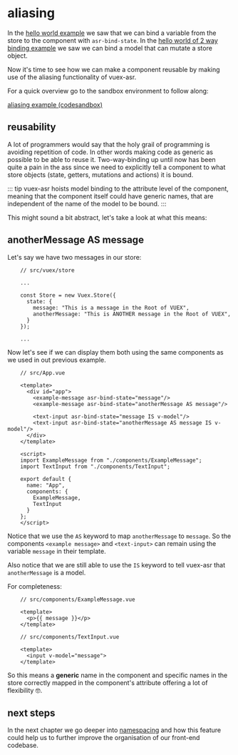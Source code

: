 # aliasing

In the [hello world example](./hello-world-example.html) we saw that we can bind a variable from the store to the component with `asr-bind-state`. In the [hello world of 2 way binding example](./hello-world-of-2-way-binding.html) we saw we can bind a model that can mutate a store object.

Now it's time to see how we can make a component reusable by making use of the aliasing functionality of vuex-asr.

For a quick overview go to the sandbox environment to follow along:

[aliasing example (codesandbox)](https://codesandbox.io/s/manual-aliasing-qer7w)

## reusability

A lot of programmers would say that the holy grail of programming is avoiding repetition of code. In other words making code as generic as possible to be able to reuse it. Two-way-binding up until now has been quite a pain in the ass since we need to explicitly tell a component to what store objects (state, getters, mutations and actions) it is bound.

::: tip
vuex-asr hoists model binding to the attribute level of the component, meaning that the component itself could have generic names, that are independent of the name of the model to be bound.
::: 

This might sound a bit abstract, let's take a look at what this means:

## anotherMessage AS message

Let's say we have two messages in our store:
```js{8}
    // src/vuex/store
    
    ...
    
    const Store = new Vuex.Store({
      state: {
        message: "This is a message in the Root of VUEX",
        anotherMessage: "This is ANOTHER message in the Root of VUEX",
      }
    });
    
    ...
```
Now let's see if we can display them both using the same components as we used in out previous example.
```vue{6,9}
    // src/App.vue
    
    <template>
      <div id="app">
        <example-message asr-bind-state="message"/>
    	<example-message asr-bind-state="anotherMessage AS message"/>
    
        <text-input asr-bind-state="message IS v-model"/>
        <text-input asr-bind-state="anotherMessage AS message IS v-model"/>
      </div>
    </template>
    
    <script>
    import ExampleMessage from "./components/ExampleMessage";
    import TextInput from "./components/TextInput";
    
    export default {
      name: "App",
      components: {
        ExampleMessage,
        TextInput
      }
    };
    </script>
```
Notice that we use the `AS` keyword to map `anotherMessage` to `message`. So the components `<example message>` and `<text-input>` can remain using the variable `message` in their template.

Also notice that we are still able to use the `IS` keyword to tell vuex-asr that `anotherMessage` is a model.

For completeness:

```vue
    // src/components/ExampleMessage.vue
    
    <template>
      <p>{{ message }}</p>
    </template>
```

```vue
    // src/components/TextInput.vue
    
    <template>
      <input v-model="message">
    </template>
```

So this means a **generic** name in the component and specific names in the store correctly mapped in the component's attribute offering a lot of flexibility :nerd_face:. 

## next steps

In the next chapter we go deeper into [namespacing](./namespacing.html) and how this feature could help us to further improve the organisation of our front-end codebase. 